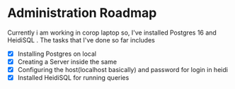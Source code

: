 # Administration Roadmap

Currently i am working in corop laptop so, I've installed Postgres 16 and HeidiSQL . The tasks that I've done so far includes

- [x] Installing Postgres on local
- [x] Creating a Server inside the same
- [x] Configuring the host(localhost basically) and password for login in heidi
- [x] Installed HeidiSQL for running queries
